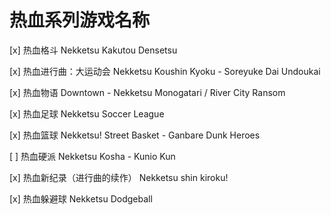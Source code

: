 # 热血系列游戏名称

[x] 热血格斗 Nekketsu Kakutou Densetsu

[x] 热血进行曲：大运动会 Nekketsu Koushin Kyoku - Soreyuke Dai Undoukai

[x] 热血物语 Downtown - Nekketsu Monogatari / River City Ransom

[x] 热血足球 Nekketsu Soccer League

[x] 热血篮球 Nekketsu! Street Basket - Ganbare Dunk Heroes

[ ] 热血硬派 Nekketsu Kosha - Kunio Kun

[x] 热血新纪录（进行曲的续作） Nekketsu shin kiroku!

[x] 热血躲避球 Nekketsu Dodgeball

